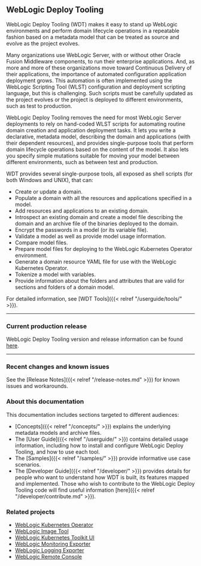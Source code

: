 ## WebLogic Deploy Tooling

WebLogic Deploy Tooling (WDT) makes it easy to stand up WebLogic environments and perform
domain lifecycle operations in a repeatable fashion based on a metadata model that
can be treated as source and evolve as the project evolves.

Many organizations use WebLogic Server, with or without other Oracle Fusion Middleware components,
to run their enterprise applications. And, as more and more of these organizations move toward Continuous Delivery
of their applications, the importance of automated configuration application deployment grows. This automation
is often implemented using the WebLogic Scripting Tool (WLST) configuration and deployment scripting language, but this is challenging.
Such scripts must be carefully updated as the project evolves or the project is deployed to different environments,
such as test to production.

WebLogic Deploy Tooling  removes the need for most WebLogic Server deployments to rely on hand-coded WLST
scripts for automating routine domain creation and application deployment tasks. It lets you write a
declarative, metadata model, describing the domain and applications (with their dependent resources),
and provides single-purpose tools that perform domain lifecycle operations based on the content of
the model. It also lets you specify simple mutations suitable for moving your model between
different environments, such as between test and production.


WDT provides several single-purpose tools, all exposed as shell scripts (for both Windows and UNIX), that can:

* Create or update a domain.  
* Populate a domain with all the resources and applications specified in a model.
* Add resources and applications to an existing domain.
* Introspect an existing domain and create a model file describing the domain and an archive file of the binaries deployed to the domain.
* Encrypt the passwords in a model (or its variable file).
* Validate a model as well as provide model usage information.
* Compare model files.
* Prepare model files for deploying to the WebLogic Kubernetes Operator environment.
* Generate a domain resource YAML file for use with the WebLogic Kubernetes Operator.
* Tokenize a model with variables.
* Provide information about the folders and attributes that are valid for sections and folders of a domain model.

For detailed information, see [WDT Tools]({{< relref "/userguide/tools/" >}}).

***
### Current production release

WebLogic Deploy Tooling version and release information can be found [here](https://github.com/oracle/weblogic-deploy-tooling/releases).

***
### Recent changes and known issues

See the [Release Notes]({{< relref "/release-notes.md" >}}) for known issues and workarounds.

### About this documentation

This documentation includes sections targeted to different audiences:

* [Concepts]({{< relref "/concepts/" >}}) explains the underlying metadata models and archive files.
* The [User Guide]({{< relref "/userguide/" >}}) contains detailed usage information, including how to install and configure WebLogic Deploy Tooling, and how to use each tool.
* The [Samples]({{< relref "/samples/" >}}) provide informative use case scenarios.
* The [Developer Guide]({{< relref "/developer/" >}}) provides details for people who
want to understand how WDT is built, its features mapped and implemented. Those who
wish to contribute to the WebLogic Deploy Tooling code will find useful information [here]({{< relref "/developer/contribute.md" >}}).

### Related projects

* [WebLogic Kubernetes Operator](https://oracle.github.io/weblogic-kubernetes-operator/)
* [WebLogic Image Tool](https://oracle.github.io/weblogic-image-tool/)
* [WebLogic Kubernetes Toolkit UI](https://oracle.github.io/weblogic-toolkit-ui/)
* [WebLogic Monitoring Exporter](https://github.com/oracle/weblogic-monitoring-exporter)
* [WebLogic Logging Exporter](https://github.com/oracle/weblogic-logging-exporter)
* [WebLogic Remote Console](https://github.com/oracle/weblogic-remote-console)
